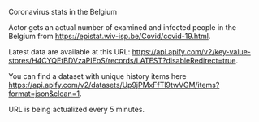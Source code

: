 
Coronavirus stats in the Belgium

Actor gets an actual number of examined and infected people in the Belgium from https://epistat.wiv-isp.be/Covid/covid-19.html.

Latest data are available at this URL: https://api.apify.com/v2/key-value-stores/H4CYQEtBDVzaPIEoS/records/LATEST?disableRedirect=true.

You can find a dataset with unique history items here https://api.apify.com/v2/datasets/Up9jPMxFfTl9twVGM/items?format=json&clean=1.

URL is being actualized every 5 minutes.
